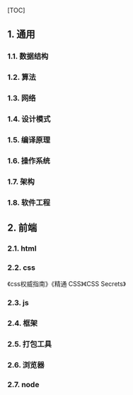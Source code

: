 [TOC]

## 1. 通用
### 1.1. 数据结构
### 1.2. 算法
### 1.3. 网络
### 1.4. 设计模式
### 1.5. 编译原理
### 1.6. 操作系统
### 1.7. 架构
### 1.8. 软件工程

## 2. 前端
### 2.1. html
### 2.2. css
《css权威指南》《精通 CSS》《CSS Secrets》
### 2.3. js
### 2.4. 框架
### 2.5. 打包工具
### 2.6. 浏览器
### 2.7. node


